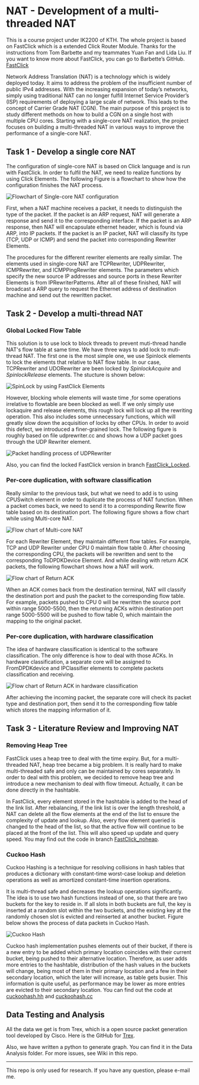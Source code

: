 # NAT - Development of a multi-threaded NAT

This is a course project under IK2200 of KTH. The whole project is based on FastClick which is a extended Click Router Module. Thanks for the instructions from Tom Barbette and my teammates Yuan Fan and Lida Liu. If you want to know more about FastClick, you can go to Barbette’s GitHub. [FastClick](https://github.com/tbarbette/fastclick)

Network Address Translation (NAT) is a technology which is widely deployed today. It aims to address the problem of the insufficient number of public IPv4 addresses. With the increasing expansion of today’s networks, simply using traditional NAT can no longer fulfill Internet Service Provider’s (ISP) requirements of deploying a large scale of network. This leads to the concept of Carrier Grade NAT (CGN). The main purpose of this project is to study different methods on how to build a CGN on a single host with multiple CPU cores. Starting with a single-core NAT realization, the project focuses on building a multi-threaded NAT in various ways to improve the performance of a single-core NAT.

## Task 1 - Develop a single core NAT

The configuration of single-core NAT is based on Click language and is run with FastClick. In order to fulfil the NAT, we need to realize functions by using Click Elements. The following Figure is a flowchart to show how the configuration finishes the NAT process.

![Flowchart of Single-core NAT configuration](https://github.com/Mr-Hongyi/Multi-threaded_NAT/tree/master/FlowChart/single-coreNAT.png)

First, when a NAT machine receives a packet, it needs to distinguish the type of the packet. If the packet is an ARP request, NAT will generate a response and send it to the corresponding interface. If the packet is an ARP response, then NAT will encapsulate ethernet header, which is found via ARP, into IP packets. If the packet is an IP packet, NAT will classify its type (TCP, UDP or ICMP) and send the packet into corresponding Rewriter Elements.
The procedures for the different rewriter elements are really similar. The elements used in single-core NAT are TCPRewriter, UDPRewriter, ICMPRewriter, and ICMPPingRewriter elements. The parameters which specify the new source IP addresses and source ports in these Rewriter Elements is from IPRewriterPatterns. After all of these finished, NAT will broadcast a ARP query to request the Ethernet address of destination machine and send out the rewritten packet.

## Task 2 - Develop a multi-thread NAT

### Global Locked Flow Table

This solution is to use lock to block threads to prevent muti-thread handle NAT's flow table at same time. We have three ways to add lock to muti-thread NAT. The first one is the most simple one, we use Spinlock elements to lock the elements that relative to NAT flow table. In our case, TCPRewriter and UDORewriter are been locked by *SpinlockAcquire* and *SpinlockRelease* elements. The stucture is shown below:

![SpinLock by using FastClick Elements](https://github.com/Mr-Hongyi/Multi-threaded_NAT/tree/master/FlowChart/lockelement.png)

However, blocking whole elements will waste time ,for some operations irrelative to flowtable are been blocked as well. If we only simply use lockaquire and release elements, this rough lock will lock up all the rewriting operation. This also includes some unnecessary functions, which will greatly slow down the acquisition of locks by other CPUs. In order to avoid this defect, we introduced a finer-grained lock. The following figure is roughly based on file udprewriter.cc and shows how a UDP packet goes through the UDP Rewriter element.

![Packet handling process of UDPRewriter](https://github.com/Mr-Hongyi/Multi-threaded_NAT/tree/master/FlowChart/Finer-grained.png)

Also, you can find the locked FastClick version in branch [FastClick_Locked](https://gits-15.sys.kth.se/yfan/IK2200_NAT/tree/FastClick_Locked).

### Per-core duplication, with software classification

Really similar to the previous task, but what we need to add is to using CPUSwitch element in order to duplicate the process of NAT function. When a packet comes back, we need to send it to a corresponding Rewrite flow table based on its destination port. The following figure shows a flow chart while using Multi-core NAT.

![Flow chart of Multi-core NAT](https://github.com/Mr-Hongyi/Multi-threaded_NAT/tree/master/FlowChart/multisoft.png)

For each Rewriter Element, they maintain different flow tables. For example, TCP and UDP Rewriter under CPU 0 maintain flow table 0. After choosing the corresponding CPU, the packets will be rewritten and sent to the corresponding ToDPDKDevice Element. And while dealing with return ACK packets, the following flowchart shows how a NAT will work.

![Flow chart of Return ACK](https://github.com/Mr-Hongyi/Multi-threaded_NAT/tree/master/FlowChart/acksoft.png)

When an ACK comes back from the destination terminal, NAT will classify the destination port and push the packet to the corresponding flow table. For example, packets pushed to CPU 0 will be rewritten the source port within range 5000-5500, then the returning ACKs within destination port range 5000-5500 will be pushed to flow table 0, which maintain the mapping to the original packet.

### Per-core duplication, with hardware classification

The idea of hardware classification is identical to the software classification. The only difference is how to deal with those ACKs. In hardware classification, a separate core will be assigned to FromDPDKdevice and IPClassifier elements to complete packets classification and receiving.

![Flow chart of Return ACK in hardware classification](https://github.com/Mr-Hongyi/Multi-threaded_NAT/tree/master/FlowChart/ackhard.png)

After achieving the incoming packet, the separate core will check its packet type and destination port, then send it to the corresponding flow table which stores the mapping information of it.

## Task 3 - Literature Review and Improving NAT

### Removing Heap Tree

FastClick uses a heap tree to deal with the time expiry. But, for a multi-threaded NAT, heap tree became a big problem. It is really hard to make multi-threaded safe and only can be maintained by cores separately. In order to deal with this problem, we decided to remove heap tree and introduce a new mechanism to deal with flow timeout. Actually, it can be done directly in the hashtable.
In FastClick, every element stored in the hashtable is added to the head of the link list. After rebalancing, if the link list is over the length threshold, a NAT can delete all the flow elements at the end of the list to ensure the complexity of update and lookup. Also, every flow element queried is changed to the head of the list, so that the active flow will continue to be placed at the front of the list. This will also speed up update and query speed. You may find out the code in branch [FastClick_noheap](https://gits-15.sys.kth.se/yfan/IK2200_NAT/tree/FastClick_noheap).

### Cuckoo Hash

Cuckoo Hashing is a technique for resolving collisions in hash tables that produces a dictionary with constant-time worst-case lookup and deletion operations as well as amortized constant-time insertion operations.

It is multi-thread safe and decreases the lookup operations significantly. The idea is to use two hash functions instead of one, so that there are two buckets for the key to reside in. If all slots in both buckets are full, the key is inserted at a random slot within the two buckets, and the existing key at the randomly chosen slot is evicted and reinserted at another bucket. Figure below shows the process of data packets in Cuckoo Hash.

![Cuckoo Hash](https://github.com/Mr-Hongyi/Multi-threaded_NAT/tree/master/FlowChart/cuckoo.png)

Cuckoo hash implementation pushes elements out of their bucket, if there is a new entry to be added which primary location coincides with their current bucket, being pushed to their alternative location. Therefore, as user adds more entries to the hashtable, distribution of the hash values in the buckets will change, being most of them in their primary location and a few in their secondary location, which the later will increase, as table gets busier. This information is quite useful, as performance may be lower as more entries are evicted to their secondary location. You can find out the code at [cuckoohash.hh](https://github.com/Mr-Hongyi/Multi-threaded_NAT/tree/master/cuckoohash.hh) and [cuckoohash.cc](https://github.com/Mr-Hongyi/Multi-threaded_NAT/tree/master/cuckoohash.cc)

## Data Testing and Analysis

All the data we get is from Trex, which is a open source packet generation tool developed by Cisco. Here is the GitHub for [Trex](https://github.com/cisco-system-traffic-generator).

Also, we have written a python to generate graph. You can find it in the Data Analysis folder. For more issues, see Wiki in this repo.

---

This repo is only used for research. If you have any question, please e-mail me.
